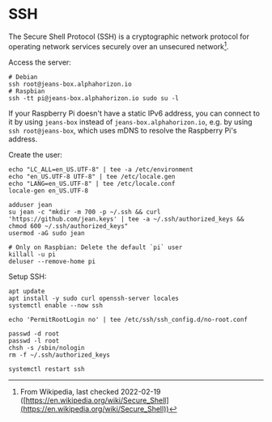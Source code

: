 # SSH

The Secure Shell Protocol (SSH) is a cryptographic network protocol for operating network services securely over an unsecured network[^note].

Access the server:

```shell
# Debian
ssh root@jeans-box.alphahorizon.io
# Raspbian
ssh -tt pi@jeans-box.alphahorizon.io sudo su -l
```

If your Raspberry Pi doesn't have a static IPv6 address, you can connect to it by using `jeans-box` instead of `jeans-box.alphahorizon.io`, e.g. by using `ssh root@jeans-box`, which uses mDNS to resolve the Raspberry Pi's address.

Create the user:

```shell
echo "LC_ALL=en_US.UTF-8" | tee -a /etc/environment
echo "en_US.UTF-8 UTF-8" | tee /etc/locale.gen
echo "LANG=en_US.UTF-8" | tee /etc/locale.conf
locale-gen en_US.UTF-8

adduser jean
su jean -c "mkdir -m 700 -p ~/.ssh && curl 'https://github.com/jean.keys' | tee -a ~/.ssh/authorized_keys && chmod 600 ~/.ssh/authorized_keys"
usermod -aG sudo jean

# Only on Raspbian: Delete the default `pi` user
killall -u pi
deluser --remove-home pi
```

Setup SSH:

```shell
apt update
apt install -y sudo curl openssh-server locales
systemctl enable --now ssh

echo 'PermitRootLogin no' | tee /etc/ssh/ssh_config.d/no-root.conf

passwd -d root
passwd -l root
chsh -s /sbin/nologin
rm -f ~/.ssh/authorized_keys

systemctl restart ssh
```

[^note]: From Wikipedia, last checked 2022-02-19 ([https://en.wikipedia.org/wiki/Secure_Shell](https://en.wikipedia.org/wiki/Secure_Shell))

